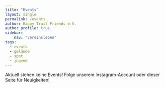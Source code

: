 ```yaml
---
title: "Events"
layout: single
permalink: /events
author: Happy Trail Friends e.V.
author_profile: true
sidebar:
    nav: "vereinsleben"
tags:
  - events
  - gelände
  - spot
  - jugend
---
```


Aktuell stehen keine Events! Folge unserem Instagram-Account oder dieser Seite für Neuigkeiten!